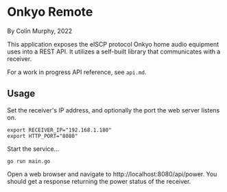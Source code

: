 # Onkyo Remote

By Colin Murphy, 2022

This application exposes the eISCP protocol Onkyo home audio equipment uses into
a REST API. It utilizes a self-built library that communicates with a receiver.

For a work in progress API reference, see `api.md`.

## Usage

Set the receiver's IP address, and optionally the port the web server listens
on.

    export RECEIVER_IP="192.168.1.180"
    export HTTP_PORT="8080"

Start the service...

    go run main.go


Open a web browser and navigate to http://localhost:8080/api/power. You should
get a response returning the power status of the receiver.

